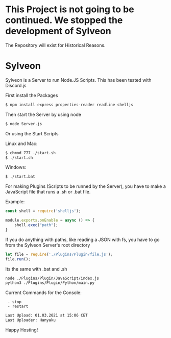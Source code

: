 # This Project is not going to be continued. We stopped the development of Sylveon
The Repository will exist for Historical Reasons.

# Sylveon
Sylveon is a Server to run Node.JS Scripts. This has been tested with Discord.js

First install the Packages

```bash
$ npm install express properties-reader readline shelljs
```

Then start the Server by using node

```bash
$ node Server.js
```

Or using the Start Scripts

Linux and Mac:
```bash
$ chmod 777 ./start.sh
$ ./start.sh
```

Windows:
```bash
$ ./start.bat
```

For making Plugins (Scripts to be runned by the Server), you have to make a JavaScript file that runs a .sh or .bat file.

Example:
```JavaScript
const shell = require('shelljs');

module.exports.onEnable = async () => {
    shell.exec("path");
}
```

If you do anything with paths, like reading a JSON with fs, you have to go from the Sylveon Server's root directory

```JavaScript
let file = require('./Plugins/Plugin/file.js');
file.run();
```

Its the same with .bat and .sh

```bash
node ./Plugins/Plugin/JavaScript/index.js
python3 ./Plugins/Plugin/Python/main.py
```

Current Commands for the Console:
```
 - stop
 - restart
```

```bash
Last Upload: 01.03.2021 at 15:06 CET
Last Uploader: Hanyaku
```

Happy Hosting!
